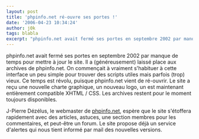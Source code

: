 ```yaml
---
layout: post
title: 'phpinfo.net ré-ouvre ses portes !'
date: '2006-04-23 10:34:24'
author: j0k
tags: blabla
excerpt: "phpinfo.net avait fermé ses portes en septembre 2002 par manque de temps pour mettre à jour le site. Il a (généreusement) laissé place aux archives de phpinfo.net. On commençait à vraiment s'habituer à cette interface un peu simple pour trouver des scripts utiles mais parfois (trop) vieux.     \nCe temps est révolu, puisque phpinfo.net vient de ré-ouvrir. Le site      …"
---
```


phpinfo.net avait fermé ses portes en septembre 2002 par manque de temps pour mettre à jour le site. Il a (généreusement) laissé place aux archives de phpinfo.net. On commençait à vraiment s'habituer à cette interface un peu simple pour trouver des scripts utiles mais parfois (trop) vieux.
Ce temps est révolu, puisque phpinfo.net vient de ré-ouvrir. Le site a reçu une nouvelle charte graphique, un nouveau logo, un est maintenant entièrement compatible XHTML / CSS. Les archives restent pour le moment toujours disponibles.

J-Pierre Dézélus, le webmaster de [phpinfo.net](http://www.phpinfo.net/), espère que le site s'étoffera rapidement avec des articles, astuces, une section membres pour les commentaires, et peut-être un forum. Le site propose déjà un service d'alertes qui nous tient informé par mail des nouvelles versions.
